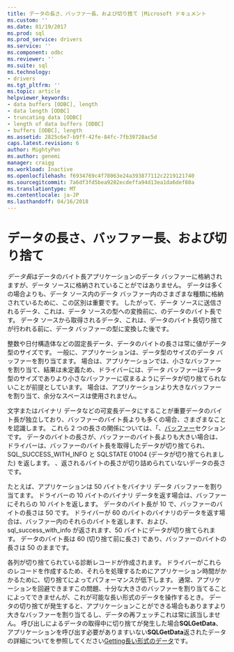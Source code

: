 ```yaml
---
title: データの長さ、バッファー長、および切り捨て |Microsoft ドキュメント
ms.custom: ''
ms.date: 01/19/2017
ms.prod: sql
ms.prod_service: drivers
ms.service: ''
ms.component: odbc
ms.reviewer: ''
ms.suite: sql
ms.technology:
- drivers
ms.tgt_pltfrm: ''
ms.topic: article
helpviewer_keywords:
- data buffers [ODBC], length
- data length [ODBC]
- truncating data [ODBC]
- length of data buffers [ODBC]
- buffers [ODBC], length
ms.assetid: 2825c6e7-b9ff-42fe-84fc-7fb39728ac5d
caps.latest.revision: 6
author: MightyPen
ms.author: genemi
manager: craigg
ms.workload: Inactive
ms.openlocfilehash: f6934769c4f78063e24a393877112c2219121740
ms.sourcegitcommit: 7a6df3fd5bea9282ecdeffa94d13ea1da6def80a
ms.translationtype: MT
ms.contentlocale: ja-JP
ms.lasthandoff: 04/16/2018
---
```

# <a name="data-length-buffer-length-and-truncation"></a>データの長さ、バッファー長、および切り捨て
*データ長*はデータのバイト長アプリケーションのデータ バッファーに格納されますが、データ ソースに格納されていることがではありません。 データは多くの場合よりも、データ ソース内のデータ バッファー内のさまざまな種類に格納されているために、この区別は重要です。 したがって、データ ソースに送信されるデータ、これは、データ ソースの型への変換前に、のデータのバイト長です。 データ ソースから取得されるデータ、これは、データのバイト長切り捨てが行われる前に、データ バッファーの型に変換した後です。  
  
 整数や日付構造体などの固定長データ、データのバイトの長さは常に値がデータ型のサイズです。 一般に、アプリケーションは、データ型のサイズのデータ バッファーを割り当てます。 場合は、アプリケーションでは、小さなバッファーを割り当て、結果は未定義ため、ドライバーには、データ バッファーはデータ型のサイズでありより小さなバッファーに収まるようにデータが切り捨てられないことが前提としています。 場合は、アプリケーションより大きなバッファーを割り当て、余分なスペースは使用されません。  
  
 文字またはバイナリ データなどの可変長データにすることが重要データのバイト長が独立しており、バッファーのバイト長よりも多くの場合、さまざまなことを認識します。 これら 2 つの長さの関係については、「、[バッファー](../../../odbc/reference/develop-app/buffers.md)セクションです。 データのバイトの長さが、バッファーのバイト長よりも大きい場合は、ドライバーは、バッファーのバイト長を取得したデータが切り捨てられ、SQL_SUCCESS_WITH_INFO と SQLSTATE 01004 (データが切り捨てられました) を返します。 、返されるバイトの長さが切り詰められていないデータの長さです。  
  
 たとえば、アプリケーションは 50 バイトをバイナリ データ バッファーを割り当てます。 ドライバーの 10 バイトのバイナリ データを返す場合は、バッファーにそれらの 10 バイトを返します。 データのバイト長が 10 で、バッファーのバイトの長さは 50 です。 ドライバーが 60 のバイトのバイナリのデータを返す場合は、バッファー内のそれらのバイトを返します、および、sql_success_with_info が返されます、50 バイトにデータが切り捨てられます。 データのバイト長は 60 (切り捨て前に長さ) であり、バッファーのバイトの長さは 50 のままです。  
  
 各列が切り捨てられている診断レコードが作成されます。 ドライバーがこれらのレコードを作成するため、それらを処理するためにアプリケーション時間がかかるために、切り捨てによってパフォーマンスが低下します。 通常、アプリケーションを回避できますこの問題、十分な大きさのバッファーを割り当てることによってできませんが、これが可能な長い形式のデータを操作するとき。 データの切り捨てが発生すると、アプリケーションことができる場合もありますより大きなバッファーを割り当てるし、データの再フェッチこれは常に該当しません。 呼び出しによるデータの取得中に切り捨てが発生した場合**SQLGetData**、アプリケーションを呼び出す必要がありますいない**SQLGetData**返されたデータの詳細についてを参照してください[Getting長い形式のデータ](../../../odbc/reference/develop-app/getting-long-data.md)です。
